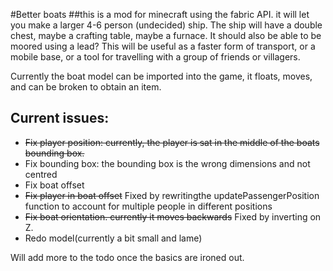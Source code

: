 #Better boats
##this is a mod for minecraft using the fabric API. 
it will let you make a larger 4-6 person (undecided) ship.
The ship will have a double chest, maybe a crafting table, maybe a furnace. 
It should also be able to be moored using a lead?
This will be useful as a faster form of transport, or a mobile base, or a tool for
travelling with a group of friends or villagers.

Currently the boat model can be imported into the game, it floats, moves, and can be broken
to obtain an item. 
## Current issues:

- ~~Fix player position: currently, the player is sat in the middle of the boats bounding box.~~
- Fix bounding box: the bounding box is the wrong dimensions and not centred
- Fix boat offset
- ~~Fix player in boat offset~~ Fixed by rewritingthe updatePassengerPosition function to account for multiple people in different positions
- ~~Fix boat orientation. currently it moves backwards~~ Fixed by inverting on Z.
- Redo model(currently a bit small and lame)

Will add more to the todo once the basics are ironed out.